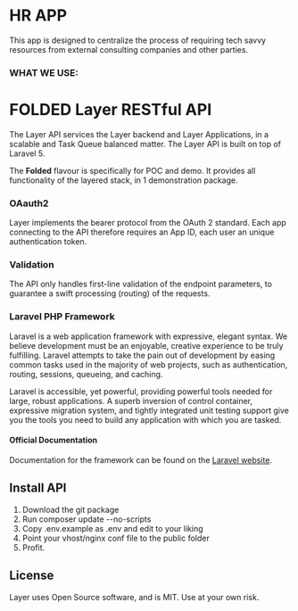 # HR APP
This app is designed to centralize the process of requiring tech savvy resources from external consulting companies and other parties. 

### WHAT WE USE:
# FOLDED Layer RESTful API
The Layer API services the Layer backend and Layer Applications, in a scalable and Task Queue balanced matter.
The Layer API is built on top of Laravel 5.

The **Folded** flavour is specifically for POC and demo. It provides all functionality of the layered stack, in 1 demonstration package.

### OAauth2
Layer implements the bearer protocol from the OAuth 2 standard. 
Each app connecting to the API therefore requires an App ID, each user an unique authentication token.

### Validation
The API only handles first-line validation of the endpoint parameters, to guarantee a swift processing (routing) of the requests.

### Laravel PHP Framework
Laravel is a web application framework with expressive, elegant syntax. We believe development must be an enjoyable, creative experience to be truly fulfilling. Laravel attempts to take the pain out of development by easing common tasks used in the majority of web projects, such as authentication, routing, sessions, queueing, and caching.

Laravel is accessible, yet powerful, providing powerful tools needed for large, robust applications. A superb inversion of control container, expressive migration system, and tightly integrated unit testing support give you the tools you need to build any application with which you are tasked.

#### Official Documentation
Documentation for the framework can be found on the [Laravel website](http://laravel.com/docs).

## Install API
1. Download the git package
1. Run composer update --no-scripts
1. Copy .env.example as .env and edit to your liking
1. Point your vhost/nginx conf file to the public folder
1. Profit.

## License
Layer uses Open Source software, and is MIT.
Use at your own risk.